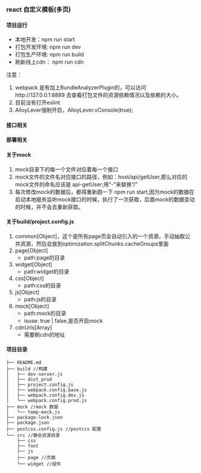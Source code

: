 ### react 自定义模板(多页)



#### 项目运行
* 本地开发：npm run start
* 打包开发环境: npm run dev
* 打包生产环境: npm run build
* 刷新线上cdn： npm run cdn

注意：
1. webpack 是有加上BundleAnalyzerPlugin的，可以访问http://127.0.0.1:8889 去查看打包文件的资源依赖情况以及依赖的大小。
2. 目前没有打开eslint
3. AlloyLever强制开启，AlloyLever.vConsole(true);

#### 接口相关
#### 部署相关

#### 关于mock
1. mock目录下的每一个文件对应着每一个接口
2. mock文件的文件名对应接口的路径，例如：host/api/getUser,那么对应的mock文件的命名应该是 api-getUser;用“-”来替换“/”
3. 每次修改mock的数据后，都得重新跑一下 npm run start,因为mock的数据在启动本地服务监听mock接口的时候，执行了一次获取，后面mock的数据变动的时候，并不会去重新获取。

#### 关于build/project.config.js
1. common[Object]，这个是所有page页会自动引入的一个资源，手动抽取公共资源，然后会放到optimization.splitChunks.cacheGroups里面
2. page[Object]
    * path:page的目录
3. widget[Object]
    * path:widget的目录
4. css[Object]
    * path:css的目录
5. js[Object]
    * path:js的目录
6. mock[Object]
    * path:mock的目录
    * isuse: true | false,是否开启mock
7. cdnUrls[Array]
    * 需要刷cdn的地址

#### 项目目录
```
├── README.md
├── build //构建
│   ├── dev-server.js
│   ├── dist_prod
│   ├── project.config.js
│   ├── webpack.config.base.js
│   ├── webpack.config.dev.js
│   └── webpack.config.prod.js
├── mock //mock 数据
│   └── temp-mock.js
├── package-lock.json
├── package.json
├── postcss.config.js //postcss 配置
└── src //静态资源目录
    ├── css
    ├── font
    ├── js
    ├── page //页面
    └── widget //组件
```


